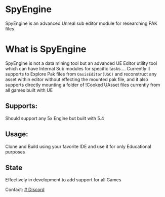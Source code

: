 # SpyEngine
SpyEngine is an advanced Unreal sub editor module for researching PAK files

# What is SpyEngine
SpyEngine is not a data mining tool but an advanced UE Editor utility tool which can have Internal Sub modules for specific tasks.... Currently it supports to Explore Pak files from `OasisEditor(UGC)` and reconstruct any asset within editor without effecting the mounted pak file, and it also supports directly mounting a folder of !Cooked UAsset files currently from all games built with UE

## Supports:
Should support any 5x Engine but built with 5.4

## Usage:
Clone and Build using your favorite IDE and use it for only Educational purposes

## State
Effectively in development to add support for all Games

Contact: [# Discord](https://discord.gg/uqjmZ5sE2k)

